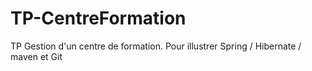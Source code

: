 TP-CentreFormation
==================

TP Gestion d'un centre de formation. Pour illustrer Spring / Hibernate / maven et Git
